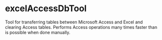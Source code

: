 # excelAccessDbTool
Tool for transferring tables between Microsoft Access and Excel and clearing Access tables. Performs Access operations many times faster than is possible when done manually.
